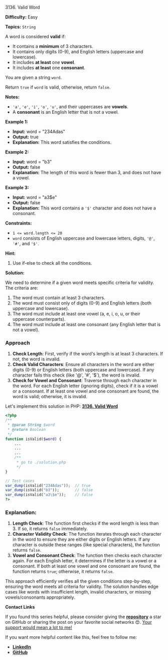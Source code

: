3136\. Valid Word

**Difficulty:** Easy

**Topics:** `String`

A word is considered **valid** if:
- It contains a **minimum** of 3 characters.
- It contains only digits (0-9), and English letters (uppercase and lowercase).
- It includes **at least** one **vowel**.
- It includes **at least** one **consonant**.

You are given a string `word`.

Return `true` if `word` is valid, otherwise, return `false`.

**Notes:**
- `'a'`, `'e'`, `'i'`, `'o'`, `'u'`, and their uppercases are **vowels**.
- A **consonant** is an English letter that is not a vowel.


**Example 1:**

- **Input:** word = "234Adas"
- **Output:** true
- **Explanation:** This word satisfies the conditions.

**Example 2:**

- **Input:** word = "b3"
- **Output:** false
- **Explanation:** The length of this word is fewer than 3, and does not have a vowel.

**Example 3:**

- **Input:** word = "a3$e"
- **Output:** false
- **Explanation:** This word contains a `'$'` character and does not have a consonant.

**Constraints:**

- `1 <= word.length <= 20`
- `word` consists of English uppercase and lowercase letters, digits, `'@'`, `'#'`, and `'$'`.


**Hint:**
1. Use if-else to check all the conditions.






**Solution:**

We need to determine if a given word meets specific criteria for validity. The criteria are:
1. The word must contain at least 3 characters.
2. The word must consist only of digits (0-9) and English letters (both uppercase and lowercase).
3. The word must include at least one vowel (a, e, i, o, u, or their uppercase counterparts).
4. The word must include at least one consonant (any English letter that is not a vowel).

### Approach
1. **Check Length**: First, verify if the word's length is at least 3 characters. If not, the word is invalid.
2. **Check Valid Characters**: Ensure all characters in the word are either digits (0-9) or English letters (both uppercase and lowercase). If any character fails this check (like '@', '#', '$'), the word is invalid.
3. **Check for Vowel and Consonant**: Traverse through each character in the word. For each English letter (ignoring digits), check if it is a vowel or a consonant. If at least one vowel and one consonant are found, the word is valid; otherwise, it is invalid.

Let's implement this solution in PHP: **[3136. Valid Word](https://github.com/mah-shamim/leet-code-in-php/tree/main/algorithms/003136-valid-word/solution.php)**

```php
<?php
/**
 * @param String $word
 * @return Boolean
 */
function isValid($word) {
    ...
    ...
    ...
    /**
     * go to ./solution.php
     */
}

// Test cases
var_dump(isValid("234Adas"));  // true
var_dump(isValid("b3"));       // false
var_dump(isValid("a3\$e"));    // false
?>
```

### Explanation:

1. **Length Check**: The function first checks if the word length is less than 3. If so, it returns `false` immediately.
2. **Character Validity Check**: The function iterates through each character in the word to ensure they are either digits or English letters. If any character is outside these ranges (like special characters), the function returns `false`.
3. **Vowel and Consonant Check**: The function then checks each character again. For each English letter, it determines if the letter is a vowel or a consonant. If both at least one vowel and one consonant are found, the function returns `true`; otherwise, it returns `false`.

This approach efficiently verifies all the given conditions step-by-step, ensuring the word meets all criteria for validity. The solution handles edge cases like words with insufficient length, invalid characters, or missing vowels/consonants appropriately.

**Contact Links**

If you found this series helpful, please consider giving the **[repository](https://github.com/mah-shamim/leet-code-in-php)** a star on GitHub or sharing the post on your favorite social networks 😍. [Your support would mean a lot to me!](https://isolatedcompliments.com/v09uayg6h?key=a647d02f1aafcddaf10536d7cd00bd7c)

If you want more helpful content like this, feel free to follow me:

- **[LinkedIn](https://www.linkedin.com/in/arifulhaque/)**
- **[GitHub](https://github.com/mah-shamim)**